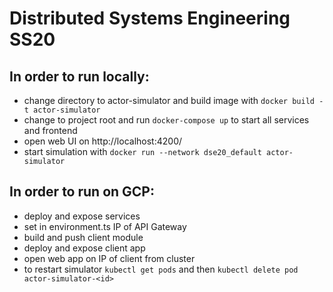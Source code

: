 Distributed Systems Engineering SS20
===================================

In order to run locally:
-----------------------------

- change directory to actor-simulator and build image with `docker build -t actor-simulator`
- change to project root and run `docker-compose up` to start all services and frontend
- open web UI on http://localhost:4200/
- start simulation with `docker run --network dse20_default actor-simulator`


In order to run on GCP:
-----------------------------

- deploy and expose services
- set in environment.ts IP of API Gateway
- build and push client module
- deploy and expose client app
- open web app on IP of client from cluster
- to restart simulator `kubectl get pods` and then `kubectl delete pod actor-simulator-<id>`